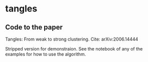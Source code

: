 # tangles

## Code to the paper
Tangles: From weak to strong clustering. Cite: arXiv:2006.14444

Stripped version for demonstraion. See the notebook of any of the examples for how to use the algorithm.

